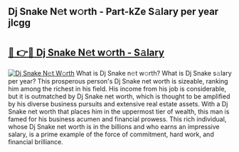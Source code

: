 ## Dj Snake N𝚎t w𝚘rth - Part-kZe S𝚊lary per year jlcgg

# <h2><a href="http://gc20dni.nevu.top/?p=Dj+Snake">🔗 👉🔴 Dj Snake N𝚎t w𝚘rth - S𝚊lary</a></h2>

[![Dj Snake N𝚎t W𝚘rth](https://i.imgur.com/Oavwk0R.jpeg)](http://gc20dni.nevu.top/?p=Dj+Snake)
What is Dj Snake n𝚎t w𝚘rth? What is Dj Snake s𝚊lary per year?
This prosperous person's Dj Snake net worth is sizeable, ranking him among the richest in his field. His income from his job is considerable, but it is outmatched by Dj Snake net worth, which is thought to be amplified by his diverse business pursuits and extensive real estate assets. With a Dj Snake net worth that places him in the uppermost tier of wealth, this man is famed for his business acumen and financial prowess. This rich individual, whose Dj Snake net worth is in the billions and who earns an impressive salary, is a prime example of the force of commitment, hard work, and financial brilliance.

